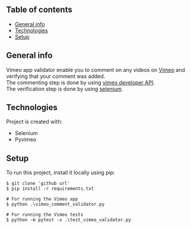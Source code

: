 ## Table of contents
* [General info](#general-info)
* [Technologies](#technologies)
* [Setup](#setup)

## General info
Vimeo app validator enable you to comment on any videos on [Vimeo](https://vimeo.com/)
and verifying that your comment was added.  
The commenting step is done by using 
[vimeo developer API](https://developer.vimeo.com/api/guides/start).  
The verification step is done by using 
[selenium](https://www.geeksforgeeks.org/selenium-python-tutorial/).  

## Technologies
Project is created with:
* Selenium
* Pyvimeo
	
## Setup
To run this project, install it locally using pip:

```
$ git clone 'github url'
$ pip install -r requirements.txt

# For running the Vimeo app
$ python .\vimeo_comment_validator.py  

# For running the Vimeo tests 
$ python -m pytest -s .\test_vimeo_validator.py
```





